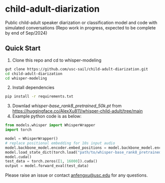 # child-adult-diarization

Public child-adult speaker diarization or classification model and code with simulated conversations
(Repo work in progress, expected to be complete by end of Sep/2024)

## Quick Start
1. Clone this repo and cd to whisper-modeling
```bash
gut clone https://github.com/usc-sail/child-adult-diarization.git
cd child-adult-diarization
cd whisper-modeling
```
2. Install dependencies
```bash
pip install -r requirements.txt
```
3. Downlad _whisper-base_rank8_pretrained_50k.pt_ from https://huggingface.co/AlexXu811/whisper-child-adult/tree/main
4. Example python code is as below:
```python
from models.whisper import WhisperWrapper
import torch

model = WhisperWrapper()
# replace positional embedding for 10s input audio
model.backbone_model.encoder.embed_positions = model.backbone_model.encoder.embed_positions.from_pretrained(model.embed_positions[:500])
model.load_state_dict(torch.load("path/to/whisper-base_rank8_pretrained_50k.pt"))
model.cuda()
test_data = torch.zeros([1, 16000]).cuda()
output = model.forward_eval(test_data)
```
Please raise an issue or contact anfengxu@usc.edu for any questions.
